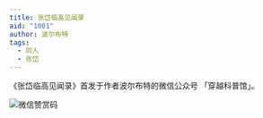 ```yaml
---
title: 张岱临高见闻录
aid: "1001"
author: 波尔布特
tags:
  - 同人
  - 张岱
---
```


《张岱临高见闻录》首发于作者波尔布特的微信公众号 「穿越科普馆」。

![微信赞赏码](/1001/wx.webp)
